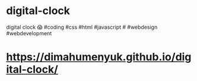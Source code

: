 # digital-clock
digital clock 😱 #coding #css #html #javascript  # #webdesign #webdevelopment
# https://dimahumenyuk.github.io/digital-clock/
